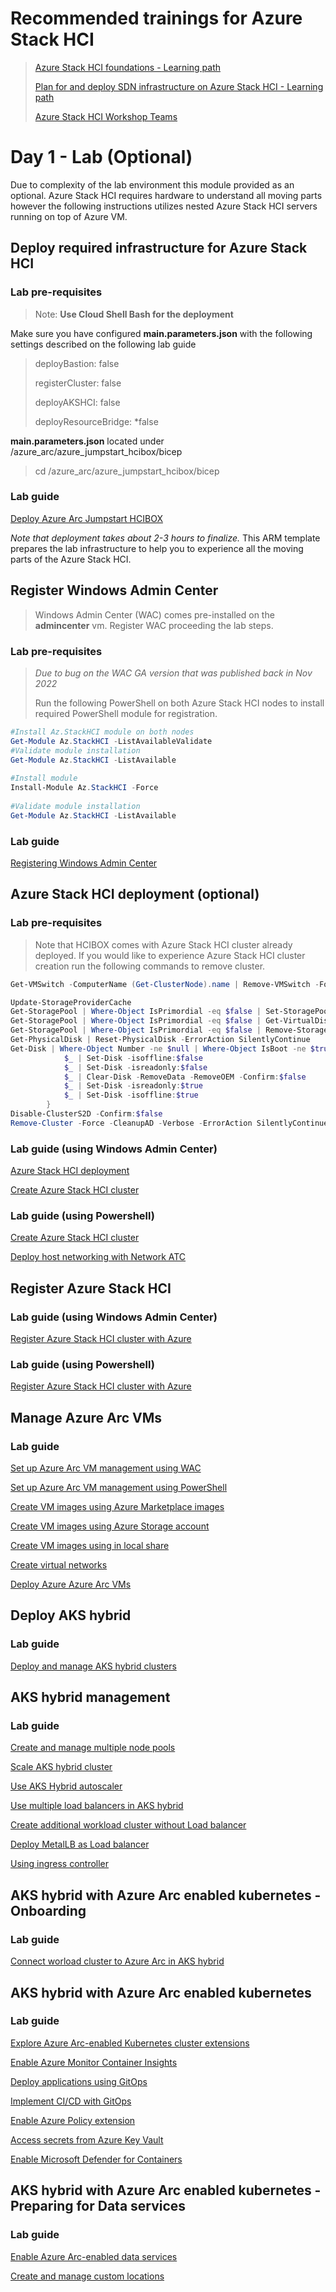 # Recommended trainings for Azure Stack HCI

> [Azure Stack HCI foundations - Learning path](https://learn.microsoft.com/en-us/training/paths/azure-stack-hci-foundations/)
>
> [Plan for and deploy SDN infrastructure on Azure Stack HCI - Learning path](https://learn.microsoft.com/en-us/training/modules/plan-deploy-sdn-infrastructure/) 
> 
> [Azure Stack HCI Workshop Teams](https://teams.microsoft.com/l/team/19%3ae28fa46102514210b4ebbdebd7ee91f6%40thread.skype/conversations?groupId=038d32e9-8df7-4547-a7ad-af80c0818f08&tenantId=72f988bf-86f1-41af-91ab-2d7cd011db47
)


# Day 1 - Lab (Optional)

Due to complexity of the lab environment this module provided as an optional. Azure Stack HCI requires hardware to understand all moving parts however the following instructions utilizes nested Azure Stack HCI servers running on top of Azure VM.

## Deploy required infrastructure for Azure Stack HCI

### Lab pre-requisites

>
> Note: **Use Cloud Shell Bash for the deployment**

Make sure you have configured **main.parameters.json** with the following settings described on the following lab guide

> deployBastion: false
>
> registerCluster: false
>
> deployAKSHCI: false
>
> deployResourceBridge: *false

**main.parameters.json** located under /azure_arc/azure_jumpstart_hcibox/bicep
>
> cd /azure_arc/azure_jumpstart_hcibox/bicep

### Lab guide

[Deploy Azure Arc Jumpstart HCIBOX](https://azurearcjumpstart.io/azure_jumpstart_hcibox)

*Note that deployment takes about 2-3 hours to finalize.*
This ARM template prepares the lab infrastructure to help you to experience all the moving parts of the Azure Stack HCI.

## Register Windows Admin Center

> Windows Admin Center (WAC) comes pre-installed on the **admincenter** vm. Register WAC proceeding the lab steps.

### Lab pre-requisites

> *Due to bug on the WAC GA version that was published back in Nov 2022*
>  
> Run the following PowerShell on both Azure Stack HCI nodes to install required PowerShell module for registration.

```powershell 
#Install Az.StackHCI module on both nodes
Get-Module Az.StackHCI -ListAvailableValidate
#Validate module installation 
Get-Module Az.StackHCI -ListAvailable
 
#Install module
Install-Module Az.StackHCI -Force
 
#Validate module installation
Get-Module Az.StackHCI -ListAvailable
```

### Lab guide

[Registering Windows Admin Center](https://learn.microsoft.com/en-us/azure-stack/hci/manage/register-windows-admin-center)

## Azure Stack HCI deployment (optional)

### Lab pre-requisites

> Note that HCIBOX comes with Azure Stack HCI cluster already deployed. If you would like to experience Azure Stack HCI cluster creation run the following commands to remove cluster.

```powershell
Get-VMSwitch -ComputerName (Get-ClusterNode).name | Remove-VMSwitch -Force

Update-StorageProviderCache
Get-StoragePool | Where-Object IsPrimordial -eq $false | Set-StoragePool -IsReadOnly:$false -ErrorAction SilentlyContinue
Get-StoragePool | Where-Object IsPrimordial -eq $false | Get-VirtualDisk | Remove-VirtualDisk -Confirm:$false -ErrorAction SilentlyContinue
Get-StoragePool | Where-Object IsPrimordial -eq $false | Remove-StoragePool -Confirm:$false -ErrorAction SilentlyContinue
Get-PhysicalDisk | Reset-PhysicalDisk -ErrorAction SilentlyContinue
Get-Disk | Where-Object Number -ne $null | Where-Object IsBoot -ne $true | Where-Object IsSystem -ne $true | Where-Object PartitionStyle -ne RAW | Foreach-Object {
            $_ | Set-Disk -isoffline:$false
            $_ | Set-Disk -isreadonly:$false
            $_ | Clear-Disk -RemoveData -RemoveOEM -Confirm:$false
            $_ | Set-Disk -isreadonly:$true
            $_ | Set-Disk -isoffline:$true
        }
Disable-ClusterS2D -Confirm:$false
Remove-Cluster -Force -CleanupAD -Verbose -ErrorAction SilentlyContinue
```
### Lab guide (using Windows Admin Center)

[Azure Stack HCI deployment](https://learn.microsoft.com/en-us/azure-stack/hci/deploy/operating-system)

[Create Azure Stack HCI cluster](https://learn.microsoft.com/en-us/azure-stack/hci/deploy/create-cluster)

### Lab guide (using Powershell)

[Create Azure Stack HCI cluster](https://learn.microsoft.com/en-us/azure-stack/hci/deploy/create-cluster-powershell)

[Deploy host networking with Network ATC](https://learn.microsoft.com/en-us/azure-stack/hci/deploy/network-atc?tabs=22H2)

## Register Azure Stack HCI

### Lab guide (using Windows Admin Center)

[Register Azure Stack HCI cluster with Azure](https://learn.microsoft.com/en-us/azure-stack/hci/deploy/register-with-azure#register-a-cluster-using-windows-admin-center)

### Lab guide (using Powershell)

[Register Azure Stack HCI cluster with Azure](https://learn.microsoft.com/en-us/azure-stack/hci/deploy/register-with-azure#register-a-cluster-using-powershell)


## Manage Azure Arc VMs

### Lab guide

[Set up Azure Arc VM management using WAC](https://learn.microsoft.com/en-us/azure-stack/hci/manage/deploy-arc-resource-bridge-using-wac)

[Set up Azure Arc VM management using PowerShell](https://learn.microsoft.com/en-us/azure-stack/hci/manage/deploy-arc-resource-bridge-using-command-line?tabs=for-static-ip-address-1%2Cfor-static-ip-address-2)

[Create VM images using Azure Marketplace images](https://learn.microsoft.com/en-us/azure-stack/hci/manage/virtual-machine-image-azure-marketplace?tabs=azurecli)

[Create VM images using Azure Storage account](https://learn.microsoft.com/en-us/azure-stack/hci/manage/virtual-machine-image-storage-account?tabs=azurecli)

[Create VM images using in local share](https://learn.microsoft.com/en-us/azure-stack/hci/manage/virtual-machine-image-local-share?tabs=azurecli)

[Create virtual networks](https://learn.microsoft.com/en-us/azure-stack/hci/manage/create-virtual-networks?tabs=windows-admin-center)

[Deploy Azure Azure Arc VMs](https://learn.microsoft.com/en-us/azure-stack/hci/manage/manage-virtual-machines-in-azure-portal)

## Deploy AKS hybrid

### Lab guide

[Deploy and manage AKS hybrid clusters](https://learn.microsoft.com/en-us/azure/aks/hybrid/kubernetes-walkthrough-powershell)

## AKS hybrid management

### Lab guide

[Create and manage multiple node pools](https://learn.microsoft.com/en-us/azure/aks/hybrid/use-node-pools)

[Scale AKS hybrid cluster](https://learn.microsoft.com/en-us/azure/aks/hybrid/scale-cluster)

[Use AKS Hybrid autoscaler](https://learn.microsoft.com/en-us/azure/aks/hybrid/work-with-horizontal-autoscaler)

[Use multiple load balancers in AKS hybrid](https://learn.microsoft.com/en-us/azure/aks/hybrid/multiple-load-balancers)

[Create additional workload cluster without Load balancer](https://learn.microsoft.com/en-us/azure/aks/hybrid/configure-custom-load-balancer)

[Deploy MetalLB as Load balancer](https://learn.microsoft.com/en-us/azure/aks/hybrid/deploy-metallb)

[Using ingress controller](https://learn.microsoft.com/en-us/azure/aks/hybrid/create-ingress-controller)


## AKS hybrid with Azure Arc enabled kubernetes - Onboarding

### Lab guide

[Connect worload cluster to Azure Arc in AKS hybrid](https://learn.microsoft.com/en-us/azure/aks/hybrid/connect-to-arc)

## AKS hybrid with Azure Arc enabled kubernetes

### Lab guide

[Explore Azure Arc-enabled Kubernetes cluster extensions](https://learn.microsoft.com/en-us/azure/azure-arc/kubernetes/extensions)

[Enable Azure Monitor Container Insights](https://learn.microsoft.com/en-us/azure/azure-monitor/containers/container-insights-enable-arc-enabled-clusters?toc=%2Fazure%2Fazure-arc%2Fkubernetes%2Ftoc.json&tabs=create-portal%2Cverify-portal%2Cmigrate-cli)

[Deploy applications using GitOps](https://learn.microsoft.com/en-us/azure/azure-arc/kubernetes/tutorial-use-gitops-flux2?tabs=azure-cli)

[Implement CI/CD with GitOps](https://learn.microsoft.com/en-us/azure/azure-arc/kubernetes/tutorial-gitops-flux2-ci-cd)

[Enable Azure Policy extension](https://learn.microsoft.com/en-us/azure/governance/policy/concepts/policy-for-kubernetes?toc=%2Fazure%2Fazure-arc%2Fkubernetes%2Ftoc.json&bc=%2Fazure%2Fazure-arc%2Fkubernetes%2Fbreadcrumb%2Ftoc.json#install-azure-policy-extension-for-azure-arc-enabled-kubernetes)

[Access secrets from Azure Key Vault](https://learn.microsoft.com/en-us/azure/azure-arc/kubernetes/tutorial-akv-secrets-provider)

[Enable Microsoft Defender for Containers](https://learn.microsoft.com/en-us/azure/defender-for-cloud/defender-for-containers-enable?pivots=defender-for-container-arc&toc=%2Fazure%2Fazure-arc%2Fkubernetes%2Ftoc.json&bc=%2Fazure%2Fazure-arc%2Fkubernetes%2Fbreadcrumb%2Ftoc.json&tabs=aks-deploy-portal%2Ck8s-deploy-asc%2Ck8s-verify-asc%2Ck8s-remove-arc%2Caks-removeprofile-api#protect-arc-enabled-kubernetes-clusters)

## AKS hybrid with Azure Arc enabled kubernetes - Preparing for Data services

### Lab guide

[Enable Azure Arc-enabled data services](https://learn.microsoft.com/en-us/azure/aks/hybrid/deploy-arc-data-services)

[Create and manage custom locations](https://learn.microsoft.com/en-us/azure/azure-arc/kubernetes/custom-locations)

